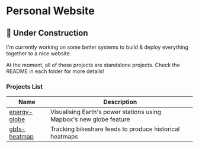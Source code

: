 # Personal Website

## 🚧 Under Construction

I'm currently working on some better systems to build & deploy everything together to a nice website.

At the moment, all of these projects are standalone projects. Check the README in each folder for more details!

### Projects List

| Name | Description |
| ---- | ----------- |
| [energy-globe](./energy-globe/) | Visualising Earth's power stations using Mapbox's new globe feature |
| [gbfs-heatmap](./gbfs-heatmap/) | Tracking bikeshare feeds to produce historical heatmaps |
